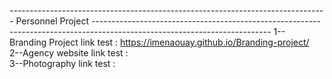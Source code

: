 ------------------------------------------------------------------------------- Personnel Project --------------------------------------------------------------------------------------------------------------------------
 1-- Branding Project link test : https://imenaouay.github.io/Branding-project/  
 2--Agency website link test  :  
 3--Photography link test : 
